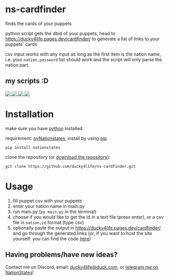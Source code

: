 # ns-cardfinder

finds the cards of your puppets

python script gets the dbid of your puppets, head to https://ducky4life.pages.dev/cardfinder/ to generate a list of links to your puppets' cards

csv input works with any input as long as the first item is the nation name, i.e. your `nation,password` list should work and the script will only parse the nation part.

## my scripts :D

<a href="https://github.com/ducky4life/ns-detag">
  <img align="center" src="https://ducky4life.vercel.app/api/pin/?username=ducky4life&repo=ns-detag&theme=algolia" />
</a>
<a href="https://github.com/ducky4life/ns-blender">
  <img align="center" src="https://ducky4life.vercel.app/api/pin/?username=ducky4life&repo=ns-blender&theme=algolia" />
</a>
<a href="https://github.com/ducky4life/ns-zombie">
  <img align="center" src="https://ducky4life.vercel.app/api/pin/?username=ducky4life&repo=ns-zombie&theme=algolia" />
</a>
<a href="https://github.com/ducky4life/ns-cardfinder">
  <img align="center" src="https://ducky4life.vercel.app/api/pin/?username=ducky4life&repo=ns-cardfinder&theme=algolia" />
</a>

# Installation

make sure you have [python](https://www.python.org/downloads/) installed.

requirement: [pyNationstates](https://github.com/DolphDev/pynationstates), install by using [pip](https://pip.pypa.io/en/stable/installation/)

```
pip install nationstates
```

clone the repository (or [download the repository](https://github.com/ducky4life/ns-cardfinder/archive/refs/heads/main.zip)):
```
git clone https://github.com/ducky4life/ns-cardfinder.git
```

# Usage

1. fill puppet.csv with your puppets
2. enter your nation name in main.py
3. run main.py (`py main.py` in the terminal)
4. choose if you would like to get the id in a text file (press enter), or a csv file in `nation,id` format (type csv)
5. optionally paste the output in https://ducky4life.pages.dev/cardfinder/ and go through the generated links (or, if you want to host the site yourself: you can find the code [here](https://github.com/ducky4life/ducky4life.github.io/tree/main/cardfinder))

## Having problems/have new ideas?

Contact me on Discord, email: ducky4life@duck.com, or [telegram me on NationStates](https://www.nationstates.net/page=compose_telegram?tgto=ducky)!
